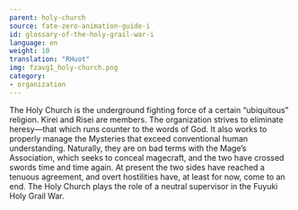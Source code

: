 ```yaml
---
parent: holy-church
source: fate-zero-animation-guide-i
id: glossary-of-the-holy-grail-war-i
language: en
weight: 10
translation: "RHuot"
img: fzavg1_holy-church.png
category:
- organization
---
```


The Holy Church is the underground fighting force of a certain “ubiquitous” religion. Kirei and Risei are members. The organization strives to eliminate heresy—that which runs counter to the words of God. It also works to properly manage the Mysteries that exceed conventional human understanding. Naturally, they are on bad terms with the Mage’s Association, which seeks to conceal magecraft, and the two have crossed swords time and time again. At present the two sides have reached a tenuous agreement, and overt hostilities have, at least for now, come to an end. The Holy Church plays the role of a neutral supervisor in the Fuyuki Holy Grail War.
